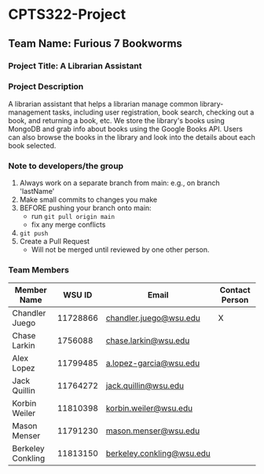 # CPTS322-Project

## Team Name: Furious 7 Bookworms
### Project Title: A Librarian Assistant
### Project Description
A librarian assistant that helps a librarian manage common
library-management tasks, including user registration, book search, checking out a book, and returning a book, etc. We store the library's books using MongoDB
and grab info about books using the Google Books API. Users can also browse the books in the
library and look into the details about each book selected.

### Note to developers/the group
1. Always work on a separate branch from main: e.g., on branch 'lastName'
2. Make small commits to changes you make
3. BEFORE pushing your branch onto main:
    - run `git pull origin main`
    - fix any merge conflicts
4. `git push`
5. Create a Pull Request
    - Will not be merged until reviewed by one other person.

### Team Members
| Member Name | WSU ID | Email | Contact Person |
|----------|----------|----------| ----------|
| Chandler Juego | 11728866 | chandler.juego@wsu.edu | X
| Chase Larkin | 1756088 | chase.larkin@wsu.edu |
| Alex Lopez | 11799485 | a.lopez-garcia@wsu.edu  |
| Jack Quillin | 11764272 | jack.quillin@wsu.edu |
| Korbin Weiler | 11810398 | korbin.weiler@wsu.edu |
| Mason Menser | 11791230 | mason.menser@wsu.edu |
| Berkeley Conkling | 11813150 | berkeley.conkling@wsu.edu |

